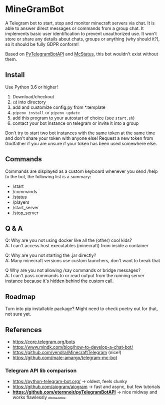 # MineGramBot

A Telegram bot to start, stop and monitor minecraft servers via chat. It is able to answer direct messages or commands
from a group chat. It implements basic user identification to prevent unauthorized use. It won't store or share any
details about chats, groups or anything (why should it?), so it should be fully GDPR conform!

Based on [PyTelegramBotAPI](https://github.com/eternnoir/pyTelegramBotAPI)
and [McStatus](https://github.com/Dinnerbone/mcstatus), this bot wouldn't exist without them.

## Install

Use Python 3.6 or higher!

1. Download/checkout
2. `cd` into directory
3. add and customize config.py from *.template
4. `pipenv install` or `pipenv update`
5. add this program to your autostart of choice (see `start.sh`)
6. contact your bot instance on telegram or invite it into a group

Don't try to start two bot instances with the same token at the same time and don't share your token with anyone else!
Request a new token from Godfather if you are unsure if your token has been used somewhere else.

## Commands

Commands are displayed as a custom keyboard whenever you send /help to the bot, the following list is a summary:

- /start
- /commands
- /status
- /players
- /start_server
- /stop_server

## Q & A

Q: Why are you not using docker like all the (other) cool kids?  
A: I can't access host executables (minecraft) from inside a container

Q: Why are you not starting the .jar directly?  
A: Many minecraft versions use custom launchers, don't want to break that

Q Why are you not allowing /say commands or bridge messages?  
A: I can't pass commands to or read output from the running server instance because it's hidden behind the custom call.

## Roadmap

Turn into pip installable package? Might need to check poetry out for that, not sure yet.

## References

- https://core.telegram.org/bots
- https://www.mindk.com/blog/how-to-develop-a-chat-bot/
- https://github.com/vendra/MinecraftTelegram (nice!)
- https://github.com/mate-amargo/telegram-mc-bot

### Telegram API lib comparison

- https://python-telegram-bot.org/ -> oldest, feels clunky
- https://github.com/aiogram/aiogram -> fast and async, but few tutorials
- **https://github.com/eternnoir/pyTelegramBotAPI** -> nice midway and works
  flawlessly <sub><sup><sub><sup>[after bug hunting](https://github.com/eternnoir/pyTelegramBotAPI/issues/1058)
  . </sup></sub></sup></sub> 


